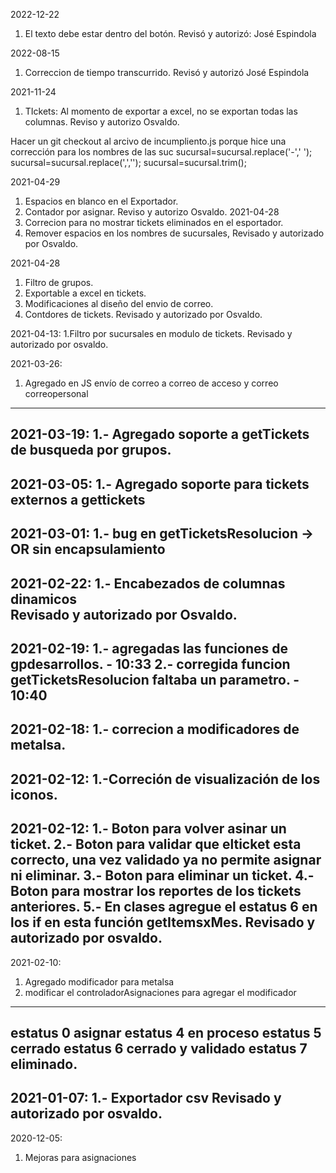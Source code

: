 2022-12-22
1. El texto debe estar dentro del botón.
Revisó y autorizó: José Espindola

2022-08-15
1. Correccion de tiempo transcurrido.
Revisó y autorizó José Espindola

2021-11-24
1. TIckets: Al momento de exportar a excel, no se exportan todas las columnas.
Reviso y autorizo Osvaldo.

Hacer un git checkout al arcivo de incumpliento.js porque hice una corrección para los nombres de las suc
sucursal=sucursal.replace('-',' ');
sucursal=sucursal.replace(',','');
sucursal=sucursal.trim();

2021-04-29
1. Espacios en blanco en el Exportador.
2. Contador por asignar.
Reviso y autorizo Osvaldo.
2021-04-28
1. Correcion para no mostrar tickets eliminados en el esportador.
2. Remover espacios en los nombres de sucursales,
Revisado y autorizado por Osvaldo.

2021-04-28
1. Filtro de grupos.
2. Exportable a excel en tickets.
3. Modificaciones al diseño del envio de correo.
4. Contdores de tickets.
Revisado y autorizado por Osvaldo.

2021-04-13:
1.Filtro por sucursales en modulo de tickets.
Revisado y autorizado por osvaldo.

2021-03-26:
1. Agregado en JS envío de correo a correo de acceso y correo correopersonal
-----------------------------------------------------------------
2021-03-19:
1.- Agregado soporte a getTickets de busqueda por grupos.
------------------------------------------------------------------
2021-03-05:
1.- Agregado soporte para tickets externos a gettickets
------------------------------------------------------------------
2021-03-01:
1.- bug en getTicketsResolucion -> OR sin encapsulamiento
------------------------------------------------------------------
2021-02-22:
1.- Encabezados de columnas dinamicos  
Revisado y autorizado por Osvaldo.
------------------------------------------------------------------
2021-02-19:
1.- agregadas las funciones de gpdesarrollos. - 10:33
2.- corregida funcion getTicketsResolucion faltaba un parametro. - 10:40
------------------------------------------------------------------
2021-02-18:
1.- correcion a modificadores de metalsa.
------------------------------------------------------------------
2021-02-12:
1.-Correción de visualización de los iconos.
-------------------------------------------------------------------
2021-02-12:
1.- Boton para volver asinar un ticket.
2.- Boton para validar que elticket esta correcto, una vez validado ya no permite asignar ni eliminar.
3.- Boton para eliminar un ticket.
4.- Boton para mostrar los reportes de los tickets anteriores.
5.- En clases agregue el estatus 6 en los if en esta función getItemsxMes.
Revisado y autorizado por osvaldo.
-------------------------------------------------------------------

2021-02-10:
1. Agregado modificador para metalsa
2. modificar el controladorAsignaciones para agregar el modificador
------------------------------------------------------------------

estatus 0 asignar
estatus 4 en proceso
estatus 5 cerrado
estatus 6 cerrado y validado
estatus 7 eliminado.
---------------------------------------------------------------------
2021-01-07:
1.- Exportador csv
Revisado y autorizado por osvaldo.
---------------------------------------------------------------------
2020-12-05:
1. Mejoras para asignaciones

